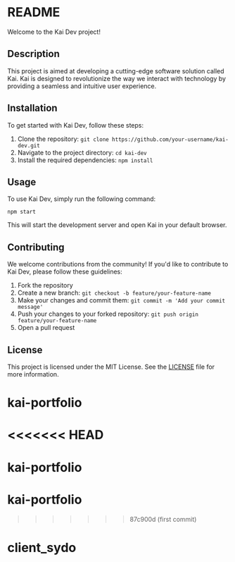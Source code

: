 # README

Welcome to the Kai Dev project!

## Description

This project is aimed at developing a cutting-edge software solution called Kai. Kai is designed to revolutionize the way we interact with technology by providing a seamless and intuitive user experience.

## Installation

To get started with Kai Dev, follow these steps:

1. Clone the repository: `git clone https://github.com/your-username/kai-dev.git`
2. Navigate to the project directory: `cd kai-dev`
3. Install the required dependencies: `npm install`

## Usage

To use Kai Dev, simply run the following command:

```
npm start
```

This will start the development server and open Kai in your default browser.

## Contributing

We welcome contributions from the community! If you'd like to contribute to Kai Dev, please follow these guidelines:

1. Fork the repository
2. Create a new branch: `git checkout -b feature/your-feature-name`
3. Make your changes and commit them: `git commit -m 'Add your commit message'`
4. Push your changes to your forked repository: `git push origin feature/your-feature-name`
5. Open a pull request

## License

This project is licensed under the MIT License. See the [LICENSE](LICENSE) file for more information.
# kai-portfolio
<<<<<<< HEAD
=======
# kai-portfolio
# kai-portfolio
>>>>>>> 87c900d (first commit)
# client_sydo
